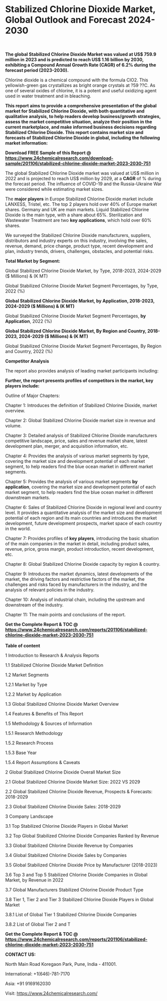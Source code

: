 <h1>Stabilized Chlorine Dioxide Market, Global Outlook and Forecast 2024-2030</h1><br/><p><strong>The global Stabilized Chlorine Dioxide Market was valued at US$ 759.9 million in 2023 and is predicted to reach US$ 1.16 billion by 2030, exhibiting a Compound Annual Growth Rate (<strong>CAGR</strong>) of 6.2% during the forecast period (2023-2030).</strong></p><p>Chlorine dioxide is a chemical compound with the formula ClO2. This yellowish-green gas crystallizes as bright orange crystals at ?59 ??C. As one of several oxides of chlorine, it is a potent and useful oxidizing agent used in water treatment and in bleaching.</p><p><strong>This report aims to provide a comprehensive presentation of the global market for Stabilized Chlorine Dioxide, with both quantitative and qualitative analysis, to help readers develop business/growth strategies, assess the market competitive situation, analyze their position in the current marketplace, and make informed business decisions regarding Stabilized Chlorine Dioxide. This report contains market size and forecasts of Stabilized Chlorine Dioxide in global, including the following market information:</strong></p><div><b>Download FREE Sample of this Report @ <a href="https://www.24chemicalresearch.com/download-sample/201106/stabilized-chlorine-dioxide-market-2023-2030-751">https://www.24chemicalresearch.com/download-sample/201106/stabilized-chlorine-dioxide-market-2023-2030-751</a></b></div><p>The global Stabilized Chlorine Dioxide market was valued at US$ million in 2022 and is projected to reach US$ million by 2029, at a <strong>CAGR</strong> of % during the forecast period. The influence of COVID-19 and the Russia-Ukraine War were considered while estimating market sizes.</p><p>The <strong>major players</strong> in Europe Stabilized Chlorine Dioxide market include LANXESS, Tristel, etc. The top 2 players hold over 40% of Europe market shares. Germany and UK are main markets. Liquid Stabilized Chlorine Dioxide is the main type, with a share about 65%. Sterilization and Wastewater Treatment are two <strong>key applications</strong>, which hold over 60% shares.</p><p>We surveyed the Stabilized Chlorine Dioxide manufacturers, suppliers, distributors and industry experts on this industry, involving the sales, revenue, demand, price change, product type, recent development and plan, industry trends, drivers, challenges, obstacles, and potential risks.</p><p><strong>Total Market by Segment:</strong></p><p>Global Stabilized Chlorine Dioxide Market, by Type, 2018-2023, 2024-2029 ($ Millions) & (K MT)</p><p>Global Stabilized Chlorine Dioxide Market Segment Percentages, by Type, 2022 (%)</p><p><strong>Global Stabilized Chlorine Dioxide Market, <strong>by Application</strong>, 2018-2023, 2024-2029 ($ Millions) & (K MT)</strong></p><p>Global Stabilized Chlorine Dioxide Market Segment Percentages, <strong>by Application</strong>, 2022 (%)</p><p><strong>Global Stabilized Chlorine Dioxide Market, By Region and Country, 2018-2023, 2024-2029 ($ Millions) & (K MT)</strong></p><p>Global Stabilized Chlorine Dioxide Market Segment Percentages, By Region and Country, 2022 (%)</p><p><strong>Competitor Analysis</strong></p><p>The report also provides analysis of leading market participants including:</p><p><strong>Further, the report presents profiles of competitors in the market, <strong>key players</strong> include:</strong></p><p>Outline of Major Chapters:</p><p>Chapter 1: Introduces the definition of Stabilized Chlorine Dioxide, market overview.</p><p>Chapter 2: Global Stabilized Chlorine Dioxide market size in revenue and volume.</p><p>Chapter 3: Detailed analysis of Stabilized Chlorine Dioxide manufacturers competitive landscape, price, sales and revenue market share, latest development plan, merger, and acquisition information, etc.</p><p>Chapter 4: Provides the analysis of various market segments by type, covering the market size and development potential of each market segment, to help readers find the blue ocean market in different market segments.</p><p>Chapter 5: Provides the analysis of various market segments <strong>by application</strong>, covering the market size and development potential of each market segment, to help readers find the blue ocean market in different downstream markets.</p><p>Chapter 6: Sales of Stabilized Chlorine Dioxide in regional level and country level. It provides a quantitative analysis of the market size and development potential of each region and its main countries and introduces the market development, future development prospects, market space of each country in the world.</p><p>Chapter 7: Provides profiles of <strong>key players</strong>, introducing the basic situation of the main companies in the market in detail, including product sales, revenue, price, gross margin, product introduction, recent development, etc.</p><p>Chapter 8: Global Stabilized Chlorine Dioxide capacity by region & country.</p><p>Chapter 9: Introduces the market dynamics, latest developments of the market, the driving factors and restrictive factors of the market, the challenges and risks faced by manufacturers in the industry, and the analysis of relevant policies in the industry.</p><p>Chapter 10: Analysis of industrial chain, including the upstream and downstream of the industry.</p><p>Chapter 11: The main points and conclusions of the report.</p><div><b>Get the Complete Report & TOC @ <a href="https://www.24chemicalresearch.com/reports/201106/stabilized-chlorine-dioxide-market-2023-2030-751">https://www.24chemicalresearch.com/reports/201106/stabilized-chlorine-dioxide-market-2023-2030-751</a></b></div><br><b>Table of content</b><p>1 Introduction to Research & Analysis Reports<br />
 
  1.1 Stabilized Chlorine Dioxide Market Definition<br />
 
  1.2 Market Segments<br />
 
  1.2.1 Market by Type<br />
 
  1.2.2 Market by Application<br />
 
  1.3 Global Stabilized Chlorine Dioxide Market Overview<br />
 
  1.4 Features & Benefits of This Report<br />
 
  1.5 Methodology & Sources of Information<br />
 
  1.5.1 Research Methodology<br />
 
  1.5.2 Research Process<br />
 
  1.5.3 Base Year<br />
 
  1.5.4 Report Assumptions & Caveats<br />
 
 2 Global Stabilized Chlorine Dioxide Overall Market Size<br />
 
  2.1 Global Stabilized Chlorine Dioxide Market Size: 2022 VS 2029<br />
 
  2.2 Global Stabilized Chlorine Dioxide Revenue, Prospects & Forecasts: 2018-2029<br />
 
  2.3 Global Stabilized Chlorine Dioxide Sales: 2018-2029<br />
 
 3 Company Landscape<br />
 
  3.1 Top Stabilized Chlorine Dioxide Players in Global Market<br />
 
  3.2 Top Global Stabilized Chlorine Dioxide Companies Ranked by Revenue<br />
 
  3.3 Global Stabilized Chlorine Dioxide Revenue by Companies<br />
 
  3.4 Global Stabilized Chlorine Dioxide Sales by Companies<br />
 
  3.5 Global Stabilized Chlorine Dioxide Price by Manufacturer (2018-2023)<br />
 
  3.6 Top 3 and Top 5 Stabilized Chlorine Dioxide Companies in Global Market, by Revenue in 2022<br />
 
  3.7 Global Manufacturers Stabilized Chlorine Dioxide Product Type<br />
 
  3.8 Tier 1, Tier 2 and Tier 3 Stabilized Chlorine Dioxide Players in Global Market<br />
 
  3.8.1 List of Global Tier 1 Stabilized Chlorine Dioxide Companies<br />
 
  3.8.2 List of Global Tier 2 and T<br><div><b>Get the Complete Report & TOC @ <a href="https://www.24chemicalresearch.com/reports/201106/stabilized-chlorine-dioxide-market-2023-2030-751">https://www.24chemicalresearch.com/reports/201106/stabilized-chlorine-dioxide-market-2023-2030-751</a></b></div></p>
 
 <b>CONTACT US:</b><br>
 
 North Main Road Koregaon Park, Pune, India - 411001.<br/>
 
 International: +1(646)-781-7170<br/>
 
 Asia: +91 9169162030<br/>
 
 Visit: <a href="https://www.24chemicalresearch.com/">https://www.24chemicalresearch.com/</a>
 
 <br>